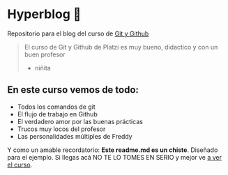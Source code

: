 # Hyperblog 💚
Repositorio para el blog del curso de [Git y Github](https://platzi.com/cursos/git-github/ "f")
>El curso de Git y Github de Platzi es muy bueno, didactico y con un buen profesor
> - niñita

## En este curso vemos de todo:
* Todos los comandos de git
* El flujo de trabajo en Github
* El verdadero amor por las buenas prácticas
* Trucos muy locos del profesor
* Las personalidades múltiples de Freddy

Y como un amable recordatorio: **Este readme.md es un chiste**. Diseñado para el ejemplo. Si llegas acá NO TE LO TOMES EN SERIO y mejor ve [a ver el curso](https://platzi.com/cursos/git-github/ "a ver el curso").